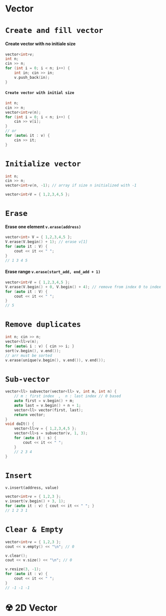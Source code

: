 # Vector

# `Create and fill vector`

#### Create vector with no initiale size
```cpp
vector<int>v;
int n;
cin >> n;
for (int i = 0; i < n; i++) {
    int in; cin >> in; 
    v.push_back(in);
}
```
#### `Create vector with initial size`
```cpp
int n;
cin >> n;
vector<int>v(n);
for (int i = 0; i < n; i++) {
    cin >> v[i];
}
// or
for (auto& it : v) {
    cin >> it; 
}
```

# `Initialize vector`
```cpp
int n;
cin >> n;
vector<int>v(n, -1); // array if size n initialized with -1
```
```cpp
vector<int>V = { 1,2,3,4,5 };
```
# `Erase`
#### Erase one element `v.erase(address)`
```cpp
vector<int> V = { 1,2,3,4,5 };
V.erase(V.begin() + 1); // erase v[1]
for (auto it : V) {
    cout << it << " ";
}
// 1 3 4 5
```
#### Erase range `v.erase(start_add, end_add + 1)`
```cpp
vector<int>V = { 1,2,3,4,5 };
V.erase(V.begin() + 0, V.begin() + 4); // remove from index 0 to index 3
for (auto it : V) {
    cout << it << " ";
}
// 5
```

# `Remove duplicates`
```cpp
int n; cin >> n;
vector<ll>v(n);
for (auto& i : v) { cin >> i; }
sort(v.begin(), v.end());
// arr must be sorted
v.erase(unique(v.begin(), v.end()), v.end());
```

# `Sub-vector`
```cpp
vector<ll> subvector(vector<ll> v, int m, int n) {
    // m : first index  ,  n : last index // 0 based
    auto first = v.begin() + m;
    auto last = v.begin() + n + 1;
    vector<ll> vector(first, last);
    return vector;
}
void doIt() {
    vector<ll>v = { 1,2,3,4,5 };
    vector<ll>s = subvector(v, 1, 3);
    for (auto it : s) {
        cout << it << " ";
    }
    // 2 3 4
}
```

# `Insert`
`v.insert(address, value)`
```cpp
vector<int>v = { 1,2,3 };
v.insert(v.begin() + 3, 1);
for (auto it : v) { cout << it << " "; }
// 1 2 3 1 
```

# `Clear & Empty`
```cpp
vector<int>v = { 1,2,3 };
cout << v.empty() << "\n"; // 0

v.clear();
cout << v.size() << "\n"; // 0

v.resize(3, -1);
for (auto it : v) {
    cout << it << " ";
}
// -1 -1 -1
```

# ☢ 2D Vector
